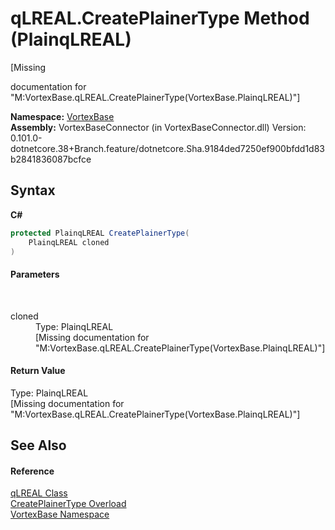 # qLREAL.CreatePlainerType Method (PlainqLREAL)
 

\[Missing <summary> documentation for "M:VortexBase.qLREAL.CreatePlainerType(VortexBase.PlainqLREAL)"\]

**Namespace:**&nbsp;<a href="N_VortexBase.md">VortexBase</a><br />**Assembly:**&nbsp;VortexBaseConnector (in VortexBaseConnector.dll) Version: 0.101.0-dotnetcore.38+Branch.feature/dotnetcore.Sha.9184ded7250ef900bfdd1d83b2841836087bcfce

## Syntax

**C#**<br />
``` C#
protected PlainqLREAL CreatePlainerType(
	PlainqLREAL cloned
)
```


#### Parameters
&nbsp;<dl><dt>cloned</dt><dd>Type: PlainqLREAL<br />\[Missing <param name="cloned"/> documentation for "M:VortexBase.qLREAL.CreatePlainerType(VortexBase.PlainqLREAL)"\]</dd></dl>

#### Return Value
Type: PlainqLREAL<br />\[Missing <returns> documentation for "M:VortexBase.qLREAL.CreatePlainerType(VortexBase.PlainqLREAL)"\]

## See Also


#### Reference
<a href="T_VortexBase_qLREAL.md">qLREAL Class</a><br /><a href="Overload_VortexBase_qLREAL_CreatePlainerType.md">CreatePlainerType Overload</a><br /><a href="N_VortexBase.md">VortexBase Namespace</a><br />